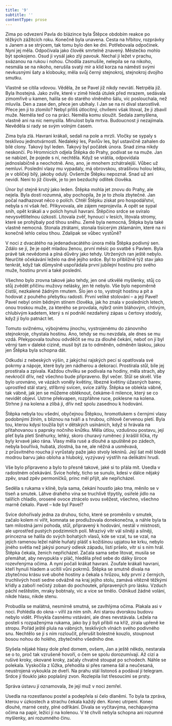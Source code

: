```yaml
---
title: '9'
subtitle: ''
contentType: prose
---
```


<section>

Zima po odvezení Pavla do blázince byla Štěpce obdobím reakce po těžkých zážitcích roku. Konečně byla unavena. Cesta na hřbitov, rozprávky s Janem a se strýcem, tak tomu bylo den ke dni. Potřebovala odpočinek. Nyní jej měla. Odpočívala jako člověk smrtelně znavený. Městečko mohlo být spokojeno. Osud ji vysál jako zlý pavouk. Nechal ji ležet v prachu, svázanou na rukou i nohou. Chodila zasmušile, nelepila se na nikoho, nesmála se na nikoho, nerušila svatý mír a klid korza na náměstí svými nevkusnými šaty a klobouky, měla svůj černý stejnokroj, stejnokroj dvojího smutku.

Vlastně se cítila vdovou. Věděla, že se Pavel již nikdy nevrátí. Netrpěla již. Byla lhostejná. Jako zvíře, které v zimě hledá útulek před mrazem, sedávala zimomřivě u kamen, halila se do starého vlněného šálu, víc poslouchala, než mluvila. Den a zase den, přece jen ubíhaly. I Jan se na ni díval starostlivě. Přece jen ji to zlomilo? Nebyl příliš útlocitný, chvílemi však litoval, že ji zbavil muže. Neměla teď co na práci. Neměla komu sloužit. Sedala zamyšlena, vlastně ani na nic nemyslila. Minulost byla mrtva. Budoucnost ji nezajímala. Nevěděla si rady se svým volným časem.

Zima byla zlá. Havrani krákali, sedali na pole a mrzli. Vločky se sypaly s tesklivou jednotvárností. Nedaleký les, Pavlův les, byl ustavičně zahalen do bílé clony. Takový byl leden. Takový byl počátek února. Snad zima nikdy neskončí. Po Hromnicích odjela Štěpka do Prahy, podívat se na muže. Jan se nabízel, že pojede s ní, nechtěla. Když se vrátila, odpovídala jednoslabičně a neochotně. Ano, ano, je mnohem zchátralejší. Vůbec už nemluví. Poslední vlasy mu vypadaly, má obrovskou, strašlivou holou lebku, je v obličeji bílý, jakoby odulý. Ovšemže Štěpku nepoznal. Snad už ani nevidí. Není to již člověk, je to jen bezduchý odlitek člověka.

Únor byl stejně krutý jako leden. Štěpka mohla jet znovu do Prahy, ale nejela. Byla dosti rozumná, aby pochopila, že je to zhola zbytečné. Jan počal nadhazovat něco o polích. Chtěl Štěpku získat pro hospodářství, nebyla s ní však řeč. Přikyvovala, ale zájem neprojevila. A opět se sypal sníh, opět krákali a v polích hynuli havrani. Štěpčino srdce se svíralo nevysvětlitelnou úzkostí. Litovala zvěř, hynoucí v lesích, litovala stromy, které se prohýbaly pod tíhou sněhu. Země byla nemocná, Štěpka byla také vlastně nemocná. Stonala ztrátami, stonala tisícerým zklamáním, které na ni konečně lehlo celou tíhou. Zdalipak se vůbec vystůně?

V noci z dvacátého na jedenadvacátého února měla Štěpka podivný sen. Zdálo se jí, že je opět mladou ženou, první měsíc po svatbě s Pavlem. Byla právě tak nevědomá a plná důvěry jako tehdy. Utržených ran ještě nebylo. Neurčité očekávání leželo na dně jejího srdce. Byl to přibližně týž stav jako tenkrát, když tak důmyslně uspořádala první jubilejní hostinu pro svého muže, hostinu první a také poslední.

Všechno bylo zrovna takové jako tehdy, jen oné utkvělé myšlenky, stůj co stůj zvědět příčinu mužovy nelásky, jen té nebylo. Vše bylo nepoměrně čistší, nezkalené žádným rmutem. Šlo jen o to, vystrojit hostinu a pít a hodovat z pouhého přebytku radosti. První veliké stolování – a její Pavel! Pavel nebyl oním bědným stínem člověka, jak ho znala v posledních letech, onou troskou muže, za kterého se provdala, nýbrž oním bláhovým, chtivým, chlubivým kadetem, který s ní podnikl nezdařený zápas u čertovy stodoly, když jí bylo patnáct let.

Tomuto svižnému, výbojnému jinochu, vystrojenému do zánovního stejnokroje, chystala hostinu. Ano, tehdy se mu nevzdala, ale dnes se mu vzdá. Překypovala touhou odvděčit se mu za dlouhé čekání, neboť on jí byl věrný tam v daleké cizině, musil být za to odměněn, odměněn láskou, jakou jen Štěpka byla schopna dát.

Odkudsi z nebeských výšin, z jakýchsi rajských pecí si opatřovala své pokrmy a nápoje, které byly jen nádherou a dekorací. Prostírala stůl, bíle jej prostírala a zpívala. Každou chvilku se podívala na hodiny, měla strach, aby nevkročil dřív, než všechno bude připraveno. Byl večer. Stůl se skvěl. Vše bylo urovnáno, ve vázách voněly květiny, líbezné květiny úžasných barev, uprostřed stál starý, stříbrný svícen, svíce zářily. Štěpka se oblekla vábně, tak vábně, jak jen se můžeme obléknout, čekáme-li milence, který se co nevidět objeví. Ustrne překvapen, rozpřáhne ruce, poklesne na kolena. Strhne ji na kolena a zlíbá ji, dřív než spolu zasednou k hodování.

Štěpka nebyla tou všední, obyčejnou Štěpkou, hromotlukem s černými vlasy podobnými žíním, s bliznou na tváři a s hrubou, cihlově červenou pletí. Byla tou, kterou kdysi toužila být v dětských usínáních, když si hrávala na přitahovanou s paprsky nočního knůtku. Měla útlou, vzdušnou postavu, její pleť byla pletí Sněhurky, lehký, skoro churavý ruměnec jí krášlil líčka, rty byly krvavé jako rána. Vlasy měla rusé a dlouhé a spuštěné po zádech, nebyla bouřlivá, hubatá, zlostná, ba ne, ale něžná a usměvavá, z průsvitného roucha jí vyrůstaly paže jako stvoly leknínů. Její šat měl bledě modrou barvu jako obloha a hluboký, vyzývavý výstřih na delikátní hrudi.

Vše bylo připraveno a bylo to přesně takové, jaké si to přála mít. Usedla v radostném očekávání. Svíce hořely, ticho se sunulo, kdesi v dálce nějaký zpěv, snad zpěv permoníčků, princ měl přijít, ale nepřicházel.

Seděla s rukama v klíně, byla sama, čekání houstlo jako tma, měnilo se v tíseň a smutek. Láhve drahého vína se truchlivě třpytily, osiřelé jídlo na talířích chladlo, orosené ovoce ztrácelo svou svěžest, všechno, všechno marně čekalo. Pavel – kde byl Pavel?

Svíce dohořívaly jedna za druhou, ticho, které se proměnilo v smutek, začalo kolem ní vířit, komnata se prodlužovala donekonečna, a náhle byla ta tam milostná jarní pohoda, stůl, připravený k hodování, nestál v místnosti, ale uprostřed pustých podzimních polí. Mrazivý vítr vál silněji a silněji, princezna se halila do svých bohatých vlasů, kde se vzal, tu se vzal, na jejích ramenou ležel náhle huňatý plášť s kožišinou upjatou ke krku, nebylo jiného světla než jakýsi ponurý odlesk západu, listí pršelo, vítr si s ním hrál. Štěpka čekala, ženich nepřicházel. Začala sama sebe litovat, musila se přemáhat, aby nevypukla v pláč, hleděla před sebe do dálky široce rozevřenýma očima. A nyní počali krákat havrani. Zoufale krákali havrani, kteří hynuli hladem a ucítili vůni pokrmů. Štěpka se smutně dívala na zbytečnou krásu své ubohé hostiny a čekala s hrůzou, kdy první z černých, truchlivých hostí sedne odvážně na kraj jejího stolu, zamává vítězně těžkými křídly a zaboří nečistý zoban do pochoutek, připravených pro lásku. Vzduch páchl neštěstím, mraky bobtnaly, víc a více se tmělo. Odnikud žádné volání, nikde hlasu, nikde stenu.

Probudila se malátná, nesmírně smutná, se zavlhlýma očima. Plakala asi v noci. Pohlédla do okna – vířil za ním sníh. Ani starou dvorskou budovu nebylo vidět. Přivykla časnému vstávání, ale dnes nevstávala. Ležela na posteli s rozpaženýma rukama, jako by ji byli přibili na kříž, zírala upřeně ke stropu. Pořád ještě plula na vábných, tesklivých vlnách svého podivného snu. Nechtělo se jí s ním rozloučit, přerušit bolestné kouzlo, stoupnout bosou nohou do holého, zbytečného všedního dne.

Slyšela nějaké hlasy dole před domem, ovšem, Jan a ještě někdo, nestarala se o to, proč tak vzrušeně hovoří, o čem se spolu dorozumívají. Až cizí a rušivé kroky, okované kroky, začaly chvatně stoupat po schodech. Náhle se polekala. Vyskočila z lůžka, přehodila si přes ramena šál a neučesaná, neustrojená vykoukla ze dveří. Na prahu stál listonoš a podával jí telegram. Srdce jí tlouklo jako poplašný zvon. Rozlepila list třesoucími se prsty.

Správa ústavu jí oznamovala, že její muž v noci zemřel.

Usedla na rozestlanou postel a podepřela si čelo dlaněmi. To byla ta zpráva, kterou v úzkostech a strachu čekala každý den. Konec utrpení. Konec dlouhé, marné cesty, plné odříkání. Dívala se vyčítavýma, nechápavýma očima na papír, ležící jí na kolenou. V té chvíli nebyla schopna ani rozumné myšlenky, ani rozumného činu.

</section>
